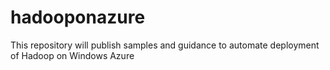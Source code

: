 hadooponazure
=============

This repository will publish samples and guidance to automate deployment of Hadoop on Windows Azure
